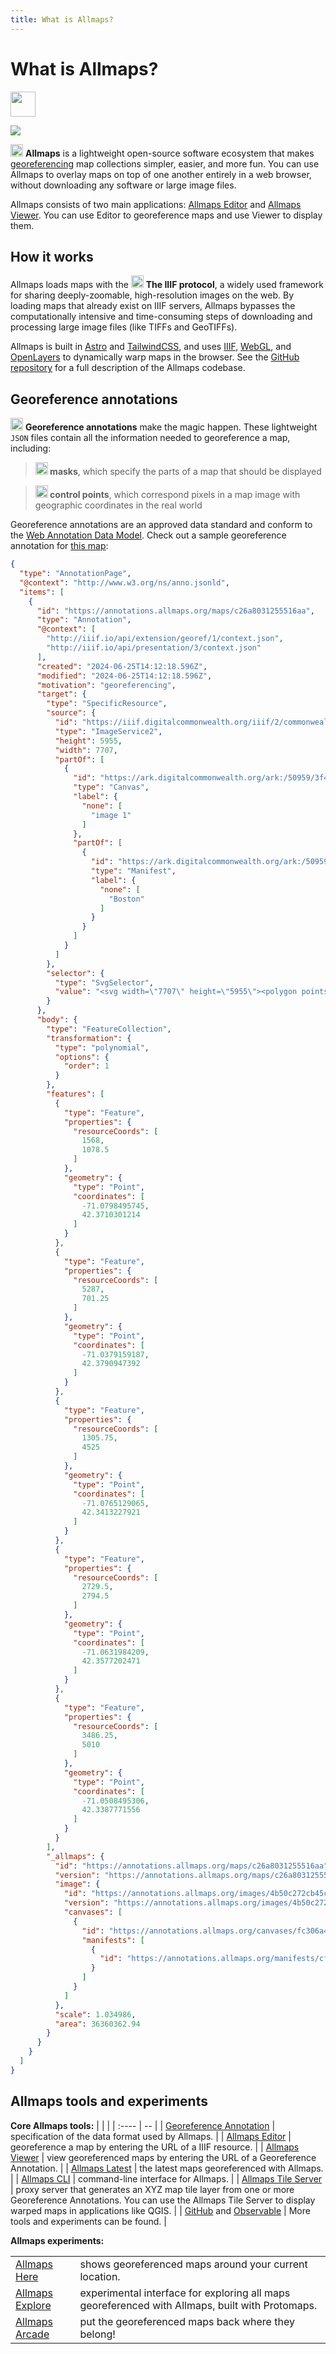 ```yaml
---
title: What is Allmaps?
---
```


# What is Allmaps?

<a class="sticker" href="https://arcade.allmaps.org"><img class="shake desktop-only" src="https://uxwing.com/wp-content/themes/uxwing/download/sport-and-awards/arcade-machine-game-icon.png" width="40px" ></img></a>

<img src="https://raw.githubusercontent.com/allmaps/allmaps/main/static/allmaps.svg"></img>

<a href="https://github.com/allmaps/allmaps"><img src="https://cdn-icons-png.flaticon.com/512/25/25231.png" width='20'></img></a> **Allmaps** is a lightweight open-source software ecosystem that makes [georeferencing](https://www.leventhalmap.org/projects/digital-projects/georeferencing/) map collections simpler, easier, and more fun. You can use Allmaps to overlay maps on top of one another entirely in a web browser, without downloading any software or large image files.

Allmaps consists of two main applications: [Allmaps Editor](https://editor.allmaps.org) and [Allmaps Viewer](https://viewer.allmaps.org). You can use Editor to georeference maps and use Viewer to display them.

## How it works

Allmaps loads maps with the <a href="https://iiif.io"><img src="./assets/iiif.svg" width=20px></a> **The IIIF protocol**, a widely used framework for sharing deeply-zoomable, high-resolution images on the web. By loading maps that already exist on IIIF servers, Allmaps bypasses the computationally intensive and time-consuming steps of downloading and processing large image files (like TIFFs and GeoTIFFs).

Allmaps is built in [Astro](https://astro.build/) and [TailwindCSS](https://tailwindcss.com/), and uses [IIIF](https://iiif.io/), [WebGL](https://developer.mozilla.org/en-US/docs/Web/API/WebGL_API), and [OpenLayers](https://openlayers.org/) to dynamically warp maps in the browser. See the [GitHub repository](https://github.com/allmaps/allmaps) for a full description of the Allmaps codebase.

## Georeference annotations

<a href="https://iiif.io/api/extension/georef/#3-web-annotations-for-georeferencing"><img src="/assets/allmaps-logo-blue.svg" height=20px></a> **Georeference annotations** make the magic happen. These lightweight `JSON` files contain all the information needed to georeference a map, including:

> **<img src="./assets/poly.svg" width=20px> masks**, which specify the parts of a map that should be displayed

> **<img src="./assets/points.svg" width=20px> control points**, which correspond pixels in a map image with geographic coordinates in the real world
 
Georeference annotations are an approved data standard and conform to the [Web Annotation Data Model](https://www.w3.org/TR/annotation-model/). Check out a sample georeference annotation for [this map](https://collections.leventhalmap.org/search/commonwealth:3f463198b):

```json
{
  "type": "AnnotationPage",
  "@context": "http://www.w3.org/ns/anno.jsonld",
  "items": [
    {
      "id": "https://annotations.allmaps.org/maps/c26a8031255516aa",
      "type": "Annotation",
      "@context": [
        "http://iiif.io/api/extension/georef/1/context.json",
        "http://iiif.io/api/presentation/3/context.json"
      ],
      "created": "2024-06-25T14:12:18.596Z",
      "modified": "2024-06-25T14:12:18.596Z",
      "motivation": "georeferencing",
      "target": {
        "type": "SpecificResource",
        "source": {
          "id": "https://iiif.digitalcommonwealth.org/iiif/2/commonwealth:3f463c23b",
          "type": "ImageService2",
          "height": 5955,
          "width": 7707,
          "partOf": [
            {
              "id": "https://ark.digitalcommonwealth.org/ark:/50959/3f463198b/canvas/3f463c23b",
              "type": "Canvas",
              "label": {
                "none": [
                  "image 1"
                ]
              },
              "partOf": [
                {
                  "id": "https://ark.digitalcommonwealth.org/ark:/50959/3f463198b/manifest",
                  "type": "Manifest",
                  "label": {
                    "none": [
                      "Boston"
                    ]
                  }
                }
              ]
            }
          ]
        },
        "selector": {
          "type": "SvgSelector",
          "value": "<svg width=\"7707\" height=\"5955\"><polygon points=\"310,276 2603,254 4928,281 7430,285 7388,5801 5193,5713 2143,5749 268,5738\" /></svg>"
        }
      },
      "body": {
        "type": "FeatureCollection",
        "transformation": {
          "type": "polynomial",
          "options": {
            "order": 1
          }
        },
        "features": [
          {
            "type": "Feature",
            "properties": {
              "resourceCoords": [
                1568,
                1078.5
              ]
            },
            "geometry": {
              "type": "Point",
              "coordinates": [
                -71.0798495745,
                42.3710301214
              ]
            }
          },
          {
            "type": "Feature",
            "properties": {
              "resourceCoords": [
                5287,
                701.25
              ]
            },
            "geometry": {
              "type": "Point",
              "coordinates": [
                -71.0379159187,
                42.3790947392
              ]
            }
          },
          {
            "type": "Feature",
            "properties": {
              "resourceCoords": [
                1305.75,
                4525
              ]
            },
            "geometry": {
              "type": "Point",
              "coordinates": [
                -71.0765129065,
                42.3413227921
              ]
            }
          },
          {
            "type": "Feature",
            "properties": {
              "resourceCoords": [
                2729.5,
                2794.5
              ]
            },
            "geometry": {
              "type": "Point",
              "coordinates": [
                -71.0631984209,
                42.3577202471
              ]
            }
          },
          {
            "type": "Feature",
            "properties": {
              "resourceCoords": [
                3486.25,
                5010
              ]
            },
            "geometry": {
              "type": "Point",
              "coordinates": [
                -71.0508495306,
                42.3387771556
              ]
            }
          }
        ],
        "_allmaps": {
          "id": "https://annotations.allmaps.org/maps/c26a8031255516aa",
          "version": "https://annotations.allmaps.org/maps/c26a8031255516aa@6ffbc0e86518e599",
          "image": {
            "id": "https://annotations.allmaps.org/images/4b50c272cb45ca0f",
            "version": "https://annotations.allmaps.org/images/4b50c272cb45ca0f@2ae29dbea23ca2da",
            "canvases": [
              {
                "id": "https://annotations.allmaps.org/canvases/fc306a4ebfecb14f",
                "manifests": [
                  {
                    "id": "https://annotations.allmaps.org/manifests/cfb327e4b43395e3"
                  }
                ]
              }
            ]
          },
          "scale": 1.034986,
          "area": 36360362.94
        }
      }
    }
  ]
}
```

## Allmaps tools and experiments

**Core Allmaps tools:**
|  |  |
| :---- | -- |
| [Georeference Annotation](https://iiif.io/api/extension/georef/)                         | specification of the data format used by Allmaps.                                                                                                                                  |
| [Allmaps Editor](https://editor.allmaps.org/)                                            | georeference a map by entering the URL of a IIIF resource.                                                                                                                         |
| [Allmaps Viewer](https://viewer.allmaps.org/)                                            | view georeferenced maps by entering the URL of a Georeference Annotation.                                                                                                          |
| [Allmaps Latest](https://latest.allmaps.org)                                             | the latest maps georeferenced with Allmaps.                                                                                                                                        |
| [Allmaps CLI](https://github.com/allmaps/allmaps/tree/main/apps/cli)                     | command-line interface for Allmaps.                                                                                                                                                |
| [Allmaps Tile Server](https://observablehq.com/@allmaps/allmaps-tile-server)             | proxy server that generates an XYZ map tile layer from one or more Georeference Annotations. You can use the Allmaps Tile Server to display warped maps in applications like QGIS. |
| [GitHub](https://github.com/allmaps) and [Observable](https://observablehq.com/@allmaps) | More tools and experiments can be found.                                                                                                                                           |

**Allmaps experiments:**

|  |  |
|---------|-------------|
| [Allmaps Here](https://here.allmaps.org) | shows georeferenced maps around your current location. |
| [Allmaps Explore](https://explore.allmaps.org) | experimental interface for exploring all maps georeferenced with Allmaps, built with Protomaps. |
| [Allmaps Arcade](https://arcade.allmaps.org) | put the georeferenced maps back where they belong! |


<!-- <iframe loading="lazy" id="iframe" src="https://latest.allmaps.org" style="border:0px" width="640px" height="400px"></iframe> -->

<script
  type="module"
  src="https://unpkg.com/playhtml@latest/dist/init.es.js">
</script>
